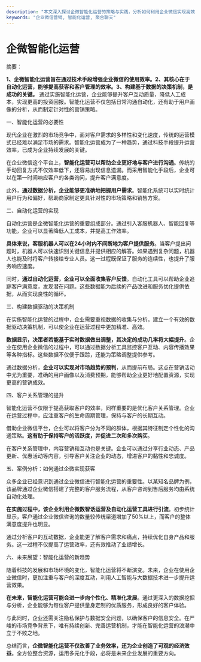 ```yaml
---
description: "本文深入探讨企微智能化运营的策略与实践，分析如何利用企业微信实现高效获客与客户管理。"
keywords: "企业微信营销, 智能化运营, 聚合聊天"
---
```

# 企微智能化运营

摘要：

**1、企微智能化运营旨在通过技术手段增强企业微信的使用效率。2、其核心在于自动化运营，能够提高获客和客户管理的效率。3、构建基于数据的决策机制，是成功的关键。** 通过实施智能化运营，企业能够提升客户互动质量，降低人工成本，实现更高的投资回报。智能化运营不仅包括日常沟通自动化，还有助于用户画像的分析，从而制定针对性的营销策略。

一、智能化运营的必要性

现代企业在激烈的市场竞争中，面对客户需求的多样性和变化速度，传统的运营模式已经难以满足市场的需求。智能化运营成为了一种趋势，通过科技手段提升运营效率，已成为企业持续发展的关键。

在企业微信这个平台上，**智能化运营可以帮助企业更好地与客户进行沟通**。传统的手动回复方式不仅效率低下，还容易出现信息遗漏。而采用智能化手段后，企业可以在第一时间响应客户的各类询问，提升客户满意度。

此外，**通过数据分析，企业能够更准确地把握用户需求**。智能化系统可以实时统计用户行为和偏好，帮助商家制定更具针对性的市场策略和销售方案。

二、自动化运营的实现

自动化运营是企微智能化运营的重要组成部分。通过引入客服机器人、智能回复等功能，企业可以显著降低人工成本，并提高工作效率。

**具体来说，客服机器人可以在24小时内不间断地为客户提供服务**。当客户提出问题时，机器人可以快速识别关键信息并提供相应的解答。如果遇到复杂问题，机器人也能及时将客户转接给专业人员。这一过程既保证了服务的连续性，也提升了服务响应速度。

同时，**通过自动化运营，企业可以全面收集客户反馈**。自动化工具可以帮助企业追踪客户满意度，发现潜在问题。这些数据能为后续的产品改进和服务优化提供依据，从而实现良性的循环。

三、构建数据驱动的决策机制

在实施智能化运营的过程中，企业需要重视数据的收集与分析。建立一个有效的数据驱动决策机制，可以使企业在运营过程中更加精准、高效。

**数据显示，决策者若能基于实时数据做出调整，其决定的成功几率将大幅提升**。企业在使用企业微信的过程中，可以通过数据分析工具监控客户互动、内容传播效果等各种指标。这些数据不仅便于跟踪，还能为策略调整提供参考。

通过数据分析，**企业可以实现对市场趋势的预判**，从而提前布局。这点在营销活动中尤为重要，准确的用户画像以及消费预期，能够帮助企业更好地配置资源，实现更高的营销成效。

四、客户关系管理的提升

智能化运营不仅限于提高获取客户的效率，同样重要的是优化客户关系管理。企业在运营过程中，应注重客户的生命周期管理，保持与客户的长期互动。

借助企业微信平台，企业可以将客户分为不同的群体，根据其特征制定个性化的沟通策略。**这有助于保持客户的活跃度，并促进二次和多次购买**。

在客户关系管理中，内容营销和互动也是关键。企业可以通过分享行业动态、产品更新、优惠活动等内容，引导客户关注企业的动态，增进客户的黏性和忠诚度。

五、案例分析：如何通过企微实现获客

众多企业已经意识到通过企业微信进行智能化运营的重要性。以某知名品牌为例，该品牌通过企业微信搭建了完整的客户服务流程，从客户咨询到售后服务均由系统自动化处理。

**在实施过程中，该企业利用企微数智话运营及自动化运营工具进行引流**。初步统计显示，客户通过企业微信咨询的数量较传统渠道增加了50%以上，而客户的整体满意度提升也明显。

通过分析客户的互动数据，企业能更了解客户需求和痛点，持续优化自身产品和服务。这一过程不仅提高了运营效率，还有效推动了业绩增长。

六、未来展望：智能化运营的新趋势

随着科技的发展和市场环境的变化，智能化运营将不断演变。未来，企业在使用企业微信时，更加注重与客户的深度互动，利用人工智能与大数据技术进一步提升运营效果。

**在未来，智能化运营可能会进一步向个性化、精准化发展**。通过更深入的数据挖掘与分析，企业能够为每位客户提供量身定制的优质服务，形成良好的客户体验。

与此同时，企业还需关注隐私保护与数据安全问题，以确保客户的信息安全。在严峻的市场竞争背景下，唯有持续创新、完善运营机制，才能在智能化运营的浪潮中立于不败之地。

总结而言，**企微智能化运营不仅改善了业务效率，还为企业创造了可观的经济效益**。全方位整合资源，运用多元化手段，必将是未来企业发展的重要方向。
